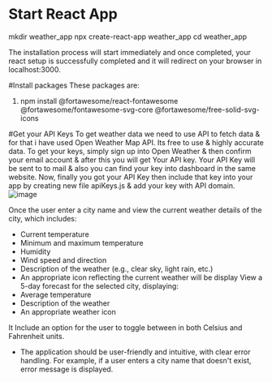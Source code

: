 # Start React App

mkdir weather_app
npx create-react-app weather_app
cd weather_app


The installation process will start immediately and once completed, your react setup is successfully completed and it will redirect on your browser in localhost:3000.

#Install packages
These packages are:
1) npm install @fortawesome/react-fontawesome @fortawesome/fontawesome-svg-core @fortawesome/free-solid-svg-icons

#Get your API Keys
To get weather data we need to use API to fetch data & for that i have used Open Weather Map API. Its free to use & highly accurate data.
To get your keys, simply sign up into Open Weather & then confirm your email account & after this you will get Your API key. Your API Key will be sent to to mail & also you can find your key into dashboard in the same website.
Now, finally you got your API Key then include that key into your app by creating new file apiKeys.js & add your key with API domain.
![image](https://github.com/chaitra-k123/weatherapp_app/assets/52915210/7101d6e1-9a4b-4572-afba-dc7200c864bd)

Once the user enter a city name and view the current weather details of the city, which includes:
   - Current temperature
   - Minimum and maximum temperature
   - Humidity
   - Wind speed and direction
   - Description of the weather (e.g., clear sky, light rain, etc.)
   - An appropriate icon reflecting the current weather will be display
View a 5-day forecast for the selected city, displaying:
   - Average temperature
  - Description of the weather
- An appropriate weather icon

It Include an option for the user to toggle between  in both Celsius and Fahrenheit  units.
- The application should be user-friendly and intuitive, with clear error handling. 
For example, if a user enters a city name that doesn't exist, error message is displayed.


